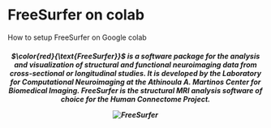 # FreeSurfer on colab
How to setup FreeSurfer on Google colab

<h5><center>$\color{red}{\text{FreeSurfer}}$ is a software package for the analysis and visualization of structural and functional neuroimaging data from cross-sectional or longitudinal studies. It is developed by the Laboratory for Computational Neuroimaging at the Athinoula A. Martinos Center for Biomedical Imaging. FreeSurfer is the structural MRI analysis software of choice for the Human Connectome Project.

![FreeSurfer](https://upload.wikimedia.org/wikipedia/commons/9/9e/Brainanim.gif "FreeSurfer")</center></h5>



